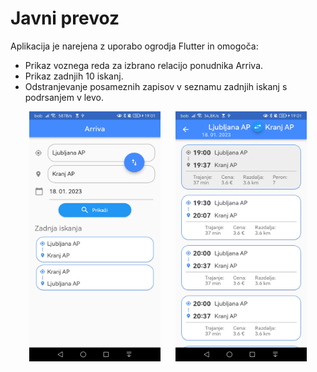 # Javni prevoz

Aplikacija je narejena z uporabo ogrodja Flutter in omogoča:
- Prikaz voznega reda za izbrano relacijo ponudnika Arriva.
- Prikaz zadnjih 10 iskanj.
- Odstranjevanje posameznih zapisov v seznamu zadnjih iskanj s podrsanjem v levo.

<div style="text-align: center;">
    <img src="./zasloni/zaslon1.jpg" width="210" height="400" style="margin-right:20px;"/>
    <img src="./zasloni/zaslon2.jpg" width="210" height="400" /> 
</div>

<!-- Deployment buildanje: 
flutter build apk --split-per-abi -t lib/src/screens/main.dart
flutter install -->